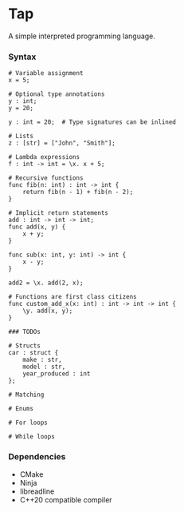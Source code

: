 # Tap
A simple interpreted programming language.

### Syntax
```
# Variable assignment
x = 5;   

# Optional type annotations
y : int;
y = 20;

y : int = 20;  # Type signatures can be inlined

# Lists
z : [str] = ["John", "Smith"];  

# Lambda expressions
f : int -> int = \x. x + 5;   

# Recursive functions
func fib(n: int) : int -> int {
    return fib(n - 1) + fib(n - 2);   
}

# Implicit return statements
add : int -> int -> int;
func add(x, y) {
    x + y;   
}

func sub(x: int, y: int) -> int {
    x - y;
}

add2 = \x. add(2, x);

# Functions are first class citizens
func custom_add_x(x: int) : int -> int -> int {
    \y. add(x, y);
}

### TODOs

# Structs
car : struct {
    make : str,
    model : str,
    year_produced : int
};

# Matching

# Enums

# For loops

# While loops

```
### Dependencies
- CMake
- Ninja
- libreadline
- C++20 compatible compiler


